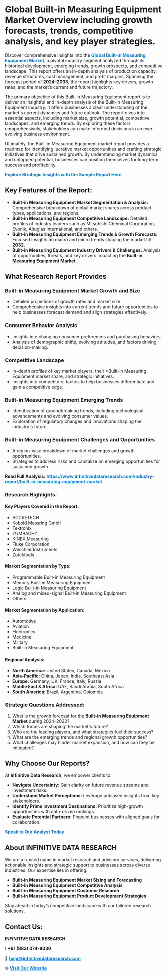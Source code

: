 <h1>Global Built-in Measuring Equipment Market Overview including growth forecasts, trends, competitive analysis, and key player strategies.</h1>
<p>
Discover comprehensive insights into the 
<a href="https://www.infinitivedataresearch.com/industry-report/built-in-measuring-equipment-market" rel="dofollow" style="color: #007BFF; text-decoration: none;"><strong>Global Built-in Measuring Equipment Market</strong></a>, a pivotal industry segment analyzed through its historical development, emerging trends, growth prospects, and competitive landscape. This report offers an in-depth analysis of production capacity, revenue structures, cost management, and profit margins. Spanning the forecast period of <strong>2024–2033</strong>, the report highlights key drivers, growth rates, and the market’s current and future trajectory.
</p>
<p>
The primary objective of this Built-in Measuring Equipment report is to deliver an insightful and in-depth analysis of the Built-in Measuring Equipment industry. It offers businesses a clear understanding of the market's current dynamics and future outlook. The report dives into essential aspects, including market size, growth potential, competitive landscapes, and emerging trends. By exploring these factors comprehensively, stakeholders can make informed decisions in an ever-evolving business environment.
</p>
<p>
Ultimately, the Built-in Measuring Equipment market report provides a roadmap for identifying lucrative market opportunities and crafting strategic initiatives that drive sustained growth. By understanding market dynamics and untapped potential, businesses can position themselves for long-term success and profitability.
</p>
<p>
<a href="https://www.infinitivedataresearch.com/request-sample/reportId=103535" style="color: #007BFF; text-decoration: none;"><strong>Explore Strategic Insights with the Sample Report Here</strong></a>
</p>

<h2>Key Features of the Report:</h2>
<ul>
<li><strong>Built-in Measuring Equipment Market Segmentation & Analysis:</strong> Comprehensive breakdown of global market shares across product types, applications, and regions.</li>
<li><strong>Built-in Measuring Equipment Competitive Landscape:</strong> Detailed profiles of industry leaders such as Mitsubishi Chemical Corporation, Evonik, Altuglas International, and others.</li>
<li><strong>Built-in Measuring Equipment Emerging Trends & Growth Forecasts:</strong> Focused insights on macro and micro trends shaping the market till <strong>2032</strong>.</li>
<li><strong>Built-in Measuring Equipment Industry Drivers & Challenges:</strong> Analysis of opportunities, threats, and key drivers impacting the <strong>Built-in Measuring Equipment Market</strong>.</li>
</ul>

<h2>What Research Report Provides</h2>
<h3>Built-in Measuring Equipment Market Growth and Size</h3>
<ul>
<li>Detailed projections of growth rates and market size.</li>
<li>Comprehensive insights into current trends and future opportunities to help businesses forecast demand and align strategies effectively.</li>
</ul>

<h3>Consumer Behavior Analysis</h3>
<ul>
<li>Insights into changing consumer preferences and purchasing behaviors.</li>
<li>Analysis of demographic shifts, evolving attitudes, and factors driving decision-making.</li>
</ul>

<h3>Competitive Landscape</h3>
<ul>
<li>In-depth profiles of key market players, their >Built-in Measuring Equipment market share, and strategic initiatives.</li>
<li>Insights into competitors' tactics to help businesses differentiate and gain a competitive edge.</li>
</ul>

<h3>Built-in Measuring Equipment Emerging Trends</h3>
<ul>
<li>Identification of groundbreaking trends, including technological advancements and evolving consumer values.</li>
<li>Exploration of regulatory changes and innovations shaping the industry's future.</li>
</ul>

<h3>Built-in Measuring Equipment Challenges and Opportunities</h3>
<ul>
<li>A region-wise breakdown of market challenges and growth opportunities.</li>
<li>Strategies to address risks and capitalize on emerging opportunities for sustained growth.</li>
</ul>
<p><strong>Read Full Analysis:</strong> <a href="https://www.infinitivedataresearch.com/industry-report/built-in-measuring-equipment-market" rel="dofollow" style="color: #007BFF; text-decoration: none;"><strong>https://www.infinitivedataresearch.com/industry-report/built-in-measuring-equipment-market</strong></a></p>
<h3>Research Highlights:</h3>
<h4>Key Players Covered in the Report:</h4>
<ul><li>ACCRETECH</li><li>Kobold Messring GmbH</li><li>Tektronix</li><li>ZUMBACH?</li><li>KINEX Measuring</li><li>Fluke Corporation</li><li>Weschler Instruments</li><li>Zotektools</li></ul>
<h4>Market Segmentation by Type:</h4>
<ul><li>Programmable Built-in Measuring Equipment</li><li>Memory Built-in Measuring Equipment</li><li>Logic Built-in Measuring Equipment</li><li>Analog and mixed-signal Built-in Measuring Equipment</li><li>Others</li></ul>
<h4>Market Segmentation by Application:</h4>
<ul><li>Automotive</li><li>Aviation</li><li>Electronics</li><li>Medicine</li><li>Military</li><li>Built-in Measuring Equipment</li></ul>

<h4>Regional Analysis:</h4>
<ul>
<li><strong>North America:</strong> United States, Canada, Mexico</li>
<li><strong>Asia-Pacific:</strong> China, Japan, India, Southeast Asia</li>
<li><strong>Europe:</strong> Germany, UK, France, Italy, Russia</li>
<li><strong>Middle East & Africa:</strong> UAE, Saudi Arabia, South Africa</li>
<li><strong>South America:</strong> Brazil, Argentina, Colombia</li>
</ul>

<h3>Strategic Questions Addressed:</h3>
<ol>
<li>What is the growth forecast for the <strong>Built-in Measuring Equipment Market</strong> during 2024–2032?</li>
<li>Which forces are shaping the market's future?</li>
<li>Who are the leading players, and what strategies fuel their success?</li>
<li>What are the emerging trends and regional growth opportunities?</li>
<li>What challenges may hinder market expansion, and how can they be mitigated?</li>
</ol>

<h2>Why Choose Our Reports?</h2>
<p>At <strong>Infinitive Data Research</strong>, we empower clients to:</p>
<ul>
<li><strong>Navigate Uncertainty:</strong> Gain clarity on future revenue streams and investment risks.</li>
<li><strong>Understand Market Perceptions:</strong> Leverage unbiased insights from key stakeholders.</li>
<li><strong>Identify Prime Investment Destinations:</strong> Prioritize high-growth opportunities with data-driven rankings.</li>
<li><strong>Evaluate Potential Partners:</strong> Pinpoint businesses with aligned goals for collaboration.</li>
</ul>
<p><a href="https://www.infinitivedataresearch.com/industry-report/built-in-measuring-equipment-market" rel="dofollow" style="color: #007BFF; text-decoration: none;"><strong>Speak to Our Analyst Today</strong></a></p>

<h2>About INFINITIVE DATA RESEARCH</h2>
<p>We are a trusted name in market research and advisory services, delivering actionable insights and strategic support to businesses across diverse industries. Our expertise lies in offering:</p>
<ul>
<li><strong>Built-in Measuring Equipment Market Sizing and Forecasting</strong></li>
<li><strong>Built-in Measuring Equipment Competitive Analysis</strong></li>
<li><strong>Built-in Measuring Equipment Customer Research</strong></li>
<li><strong>Built-in Measuring Equipment Product Development Strategies</strong></li>
</ul>
<p>Stay ahead in today’s competitive landscape with our tailored research solutions.</p>

<h2>Contact Us:</h2>
<p><strong>INFINITIVE DATA RESEARCH</strong></p>
<p>📞 <strong>+91 (883) 074-8030</strong></p>
<p>📧 <strong><a href="mailto:help@infinitivedataresearch.com" style="color: #007BFF;">help@infinitivedataresearch.com</a></strong></p>
<p>🌐 <strong><a href="https://www.infinitivedataresearch.com" rel="dofollow" style="color: #007BFF;">Visit Our Website</a></strong></p>